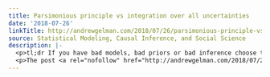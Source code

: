 ```yaml
---
title: Parsimonious principle vs integration over all uncertainties
date: '2018-07-26'
linkTitle: http://andrewgelman.com/2018/07/26/parsimonious-principle-vs-integration-uncertainties/
source: Statistical Modeling, Causal Inference, and Social Science
description: |-
  <p>tl;dr If you have bad models, bad priors or bad inference choose the simplest possible model. If you have good models, good priors, good inference, use the most elaborate model for predictions. To make interpretation easier you may use a smaller model with similar predictive performance as the most elaborate model. Merijn Mestdagh emailed me [&#8230;]</p>
  <p>The post <a rel="nofollow" href="http://andrewgelman.com/2018/07/26/parsimonious-principle-vs-integration-uncertainties/">Parsimonious p
---
```

